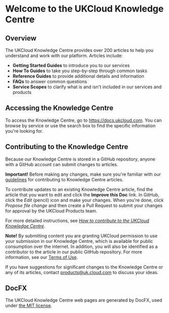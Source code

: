 # Welcome to the UKCloud Knowledge Centre

## Overview

The UKCloud Knowledge Centre provides over 200 articles to help you understand and work with our platform. Articles include:

- **Getting Started Guides** to introduce you to our services
- **How To Guides** to take you step-by-step through common tasks
- **Reference Guides** to provide additional details and information
- **FAQs** to answer common questions
- **Service Scopes** to clarify what is and isn't included in our services and products

## Accessing the Knowledge Centre

To access the Knowledge Centre, go to <https://docs.ukcloud.com>. You can browse by service or use the search box to find the specific information you're looking for.

## Contributing to the Knowledge Centre

Because our Knowledge Centre is stored in a GitHub repository, anyone with a GitHub account can submit changes to articles.

**Important!**  Before making any changes, make sure you're familiar with our [guidelines](https://docs.ukcloud.com/articles/other/other-ref-knowledge-guidelines.html) for contributing to Knowledge Centre articles.

To contribute updates to an existing Knowledge Centre article, find the article that you want to edit and click the **Improve this Doc** link. In GitHub, click the *Edit* (pencil) icon and make your changes. When you're done, click *Propose file change* and then create a Pull Request to submit your changes for approval by the UKCloud Products team.

For more detailed instructions, see [*How to contribute to the UKCloud Knowledge Centre*](https://docs.ukcloud.com/articles/other/other-how-contribute-knowledge.html).

**Note!** By submitting content you are granting UKCloud permission to use your submission in our Knowledge Centre, which is available for public consumption over the internet. In addition, you will also be identified as a contributor to the article in our public GitHub repository. For more information, see our [Terms of Use](https://ukcloud.com/terms-and-conditions).

If you have suggestions for significant changes to the Knowledge Centre or any of its articles, contact <products@uk.cloud.com> to discuss your ideas.

## DocFX

The UKCloud Knowledge Centre web pages are generated by DocFX, used under [the MIT license](LICENSE-DOCFX).